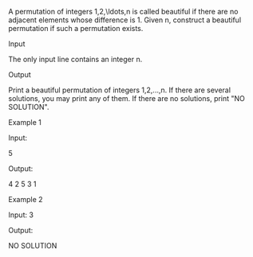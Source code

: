 A permutation of integers 1,2,\ldots,n is called beautiful if there are no adjacent elements whose difference is 1.
Given n, construct a beautiful permutation if such a permutation exists.

Input

The only input line contains an integer n.

Output

Print a beautiful permutation of integers 1,2,...,n. If there are several solutions, you may print any of them. If there are no solutions, print "NO SOLUTION".

Example 1

Input:

5

Output:

4 2 5 3 1

Example 2

Input:
3

Output:

NO SOLUTION
